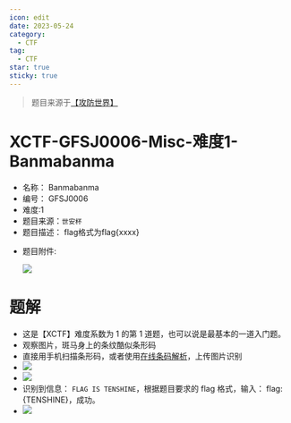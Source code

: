 ```yaml
---
icon: edit
date: 2023-05-24
category:
  - CTF
tag:
  - CTF
star: true
sticky: true
---
```


> 题目来源于[【攻防世界】]( https://adworld.xctf.org.cn/challenges/list)

# XCTF-GFSJ0006-Misc-难度1-Banmabanma
- 名称： Banmabanma
- 编号： GFSJ0006
- 难度:1
- 题目来源：`世安杯`
- 题目描述：
	flag格式为flag{xxxx}
<!-- more -->
- 题目附件:

	![](/images/ctf/2ce09809deb0483483dd9bbdeae4405a.png)

# 题解
- 这是【XCTF】难度系数为 1 的第 1 道题，也可以说是最基本的一道入门题。
- 观察图片，斑马身上的条纹酷似条形码
- 直接用手机扫描条形码，或者使用[在线条码解析](https://online-barcode-reader.inliteresearch.com/)，上传图片识别
- ![](/images/ctf/95d5d236233c438e8e0df7827047a3db.png)
- ![](/images/ctf/5727929321d846db8c6abca6c57f5548.png)
- 识别到信息： `FLAG IS TENSHINE`，根据题目要求的 flag 格式，输入： flag:{TENSHINE}，成功。
- ![](/images/ctf/dcb647b24cd44c78ba72f351e5b72b9e.png)

